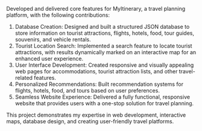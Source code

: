 Developed and delivered core features for MyItinerary, a travel planning platform, with the following contributions:

1. Database Creation: Designed and built a structured JSON database to store information on tourist attractions, flights, hotels, food, tour guides, souvenirs, and vehicle rentals.
2. Tourist Location Search: Implemented a search feature to locate tourist attractions, with results dynamically marked on an interactive map for an enhanced user experience.
3. User Interface Development: Created responsive and visually appealing web pages for accommodations, tourist attraction lists, and other travel-related features.
4. Personalized Recommendations: Built recommendation systems for flights, hotels, food, and tours based on user preferences.
5. Seamless Website Experience: Delivered a fully functional, responsive website that provides users with a one-stop solution for travel planning.

This project demonstrates my expertise in web development, interactive maps, database design, and creating user-friendly travel platforms.
